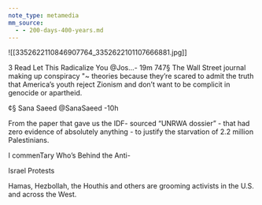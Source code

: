 ```yaml
---
note_type: metamedia
mm_source:
  - - 200-days-400-years.md
---
```


![[3352622110846907764_3352622101107666881.jpg]]

3 Read Let This Radicalize You @Jos...- 19m
747§ The Wall Street journal making up conspiracy
"~ theories because they’re scared to admit the
truth that America’s youth reject Zionism and
don’t want to be complicit in genocide or
apartheid.

¢§ Sana Saeed @SanaSaeed -10h

From the paper that gave us the IDF-
sourced “UNRWA dossier” - that had zero
evidence of absolutely anything - to justify
the starvation of 2.2 million Palestinians.

I commenTary
Who’s Behind the Anti-

Israel Protests

Hamas, Hezbollah, the Houthis and
others are grooming activists in the
U.S. and across the West.



